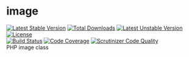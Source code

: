# image
[![Latest Stable Version](https://poser.pugx.org/delboy1978uk/image/v/stable)](https://packagist.org/packages/delboy1978uk/image) [![Total Downloads](https://poser.pugx.org/delboy1978uk/image/downloads)](https://packagist.org/packages/delboy1978uk/image) [![Latest Unstable Version](https://poser.pugx.org/delboy1978uk/image/v/unstable)](https://packagist.org/packages/delboy1978uk/image) [![License](https://poser.pugx.org/delboy1978uk/image/license)](https://packagist.org/packages/delboy1978uk/image)<br />
[![Build Status](https://travis-ci.org/delboy1978uk/image.png?branch=master)](https://travis-ci.org/delboy1978uk/image) [![Code Coverage](https://scrutinizer-ci.com/g/delboy1978uk/image/badges/coverage.png?b=master)](https://scrutinizer-ci.com/g/delboy1978uk/image/?branch=master) [![Scrutinizer Code Quality](https://scrutinizer-ci.com/g/delboy1978uk/image/badges/quality-score.png?b=master)](https://scrutinizer-ci.com/g/delboy1978uk/image/?branch=master)<br />
PHP image class
